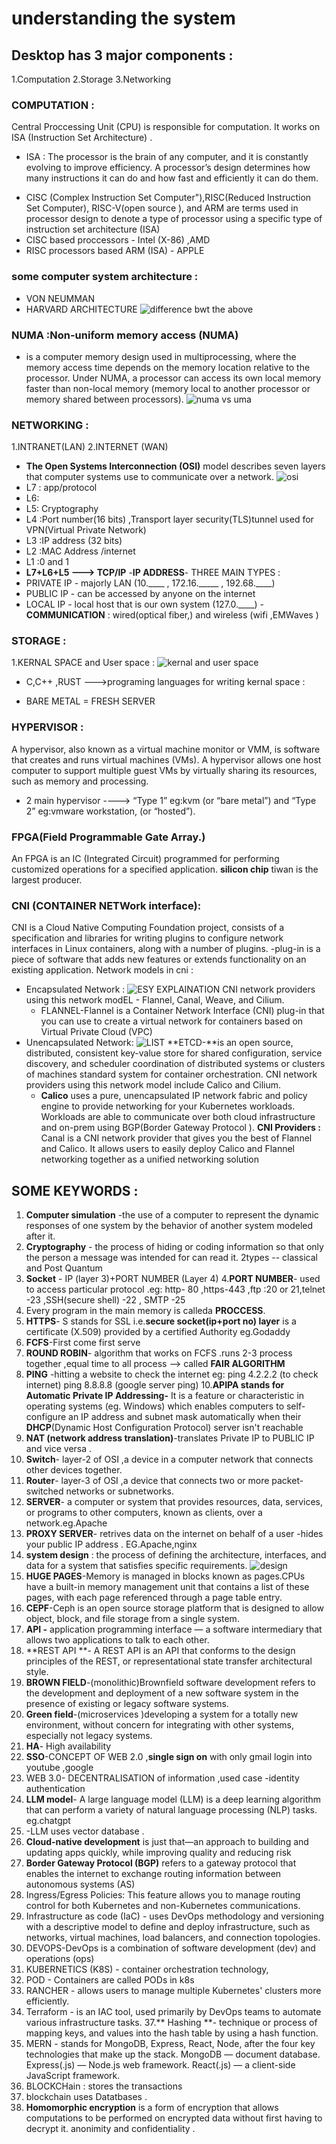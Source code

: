 # understanding the system 
## Desktop has 3 major components :
1.Computation 
2.Storage
3.Networking 
### COMPUTATION :
Central Proccessing Unit (CPU) is responsible for computation.
It works on ISA (Instruction Set Architecture) .
+ ISA : The processor is the brain of any computer, and it is constantly evolving to improve efficiency.
A processor’s design determines how many instructions it can do and how fast and efficiently it can do them. 
- CISC (Complex Instruction Set Computer"),RISC(Reduced Instruction Set Computer), RISC-V(open source ), and ARM are terms used in processor design
    to denote a type of processor using a specific type of instruction set architecture (ISA)
- CISC based proccessors - Intel (X-86) ,AMD
- RISC processors based ARM (ISA) - APPLE
### some computer system architecture :
- VON NEUMMAN
- HARVARD ARCHITECTURE
![difference bwt the above](https://fabacademy.org/2020/labs/vigyanashram/students/snehal-gawali/assignment8/images/3.jpg)
### NUMA :Non-uniform memory access (NUMA)
- is a computer memory design used in multiprocessing, where the memory access time depends on the memory location relative to the processor.
 Under NUMA, a processor can access its own local memory faster than non-local memory (memory local to another processor or memory shared between processors).
![numa vs uma ](https://cse.buffalo.edu/faculty/miller/Talks_HTML/Erice-Parallel/sld015.gif)
### NETWORKING :
1.INTRANET(LAN)  2.INTERNET (WAN)
- **The Open Systems Interconnection (OSI)** model describes seven layers that computer systems use to communicate over a network.
![osi](https://www.imperva.com/learn/wp-content/uploads/sites/13/2020/02/OSI-7-layers.jpg)
- L7 : app/protocol
- L6:
- L5: Cryptography
- L4 :Port number(16 bits) ,Transport layer security(TLS)tunnel used for VPN(Virtual Private Network)
- L3 :IP address (32 bits)
- L2 :MAC Address /internet
- L1 :0 and 1 
- **L7+L6+L5 ---> TCP/IP**
-**IP ADDRESS**- THREE MAIN TYPES :
- PRIVATE IP - majorly LAN (10.____ , 172.16._____ , 192.68.____)
- PUBLIC IP - can be accessed by anyone on the internet
- LOCAL IP - local host that is our own system (127.0.____)
-**COMMUNICATION** : wired(optical fiber,) and wireless (wifi ,EMWaves )
### STORAGE :
1.KERNAL SPACE and User space :
![kernal and user space ](https://qph.cf2.quoracdn.net/main-qimg-150cb90563a482ea7d2198964beee8fb-lq)

+ C,C++ ,RUST --->programing languages for writing kernal space :
- BARE METAL = FRESH SERVER 
### HYPERVISOR :
A hypervisor, also known as a virtual machine monitor or VMM, is software that creates and runs virtual machines (VMs).
A hypervisor allows one host computer to support multiple guest VMs by virtually sharing its resources, such as memory and processing. 
- 2 main hypervisor ----> “Type 1” eg:kvm (or “bare metal”) and “Type 2” eg:vmware workstation, (or “hosted”).
### FPGA(Field Programmable Gate Array.)
An FPGA is an IC (Integrated Circuit) programmed for performing customized operations for a specified application.
**silicon chip** tiwan is the largest producer.
### CNI (CONTAINER NETWork interface):
CNI is a Cloud Native Computing Foundation project, consists of a specification and libraries for writing plugins to configure network interfaces in Linux containers, along with a number of plugins.
-plug-in is a piece of software that adds new features or extends functionality on an existing application.
Network models in cni :
- Encapsulated Network :
  ![ESY EXPLAINATION ](https://ranchermanager.docs.rancher.com/assets/images/encapsulated-network-0c75db46568d5b2636dad4a8c28d3cc4.png)
  CNI network providers using this network modEL - Flannel, Canal, Weave, and Cilium.
  + FLANNEL-Flannel is a Container Network Interface (CNI) plug-in that you can use to create a virtual network for containers based on Virtual Private Cloud (VPC)
- Unencapsulated Network:
  ![LIST ](https://ranchermanager.docs.rancher.com/assets/images/unencapsulated-network-b87922f280aa17322e6485b81855dd4a.png)
  **ETCD-**is an open source, distributed, consistent key-value store for shared configuration, service discovery, and scheduler coordination of distributed systems or clusters of machines
  standard system for container orchestration.
  CNI network providers using this network model include Calico and Cilium.
   + **Calico** uses a pure, unencapsulated IP network fabric and policy engine to provide networking for your Kubernetes workloads.
      Workloads are able to communicate over both cloud infrastructure and on-prem using BGP(Border Gateway Protocol ).
**CNI Providers :**
Canal is a CNI network provider that gives you the best of Flannel and Calico. It allows users to easily deploy Calico and Flannel networking together as a unified networking solution
## SOME KEYWORDS :
1. **Computer simulation** -the use of a computer to represent the dynamic responses of one system by the behavior of another system modeled after it.
2. **Cryptography** - the process of hiding or coding information so that only the person a message was intended for can read it. 2types -- classical and Post Quantum 
3. **Socket** - IP (layer 3)+PORT NUMBER (Layer 4)
4.**PORT NUMBER**- used to access particular protocol .eg: http- 80 ,https-443 ,ftp :20 or 21,telnet -23 ,SSH(secure shell) -22 , SMTP -25
5. Every program in the main memory is calleda **PROCCESS**.
6. **HTTPS**- S stands for SSL i.e.**secure socket(ip+port no) layer** is a certificate (X.509) provided by a certified Authority eg.Godaddy
7. **FCFS**-First come first serve
8. **ROUND ROBIN**- algorithm that works on FCFS .runs 2-3 process together ,equal time to all process --> called **FAIR ALGORITHM**
9. **PING** -hitting a website to check the internet eg: ping 4.2.2.2 (to check internet)
                                                         ping 8.8.8.8 (google server ping)
10.**APIPA stands for Automatic Private IP Addressing-** It is a feature or characteristic in operating systems (eg. Windows) which enables computers to self-configure an IP address and subnet mask automatically when their **DHCP**(Dynamic Host Configuration Protocol) server isn't reachable
11. **NAT (network address translation)**-translates Private IP to PUBLIC IP and vice versa .
12. **Switch**- layer-2 of OSI ,a device in a computer network that connects other devices together.
13. **Router**- layer-3 of OSI ,a device that connects two or more packet-switched networks or subnetworks.
14. **SERVER**-  a computer or system that provides resources, data, services, or programs to other computers, known as clients, over a network.eg.Apache
15. **PROXY SERVER**- retrives data on the internet on behalf of a user
     -hides your public IP address . EG.Apache,nginx
16. **system design** : the process of defining the architecture, interfaces, and data for a system that satisfies specific requirements.
    ![design](https://media.geeksforgeeks.org/wp-content/uploads/20221117170254/OBJECTIVESOFSYSTEMDESIGN.png)
17. **HUGE PAGES**-Memory is managed in blocks known as pages.CPUs have a built-in memory management unit that contains a list of these pages, with each page referenced through a page table entry.
18. **CEPF**-Ceph is an open source storage platform that is designed to allow object, block, and file storage from a single system.
19. **API -** application programming interface — a software intermediary that allows two applications to talk to each other.
20. **REST API **- A REST API is an API that conforms to the design principles of the REST, or representational state transfer architectural style.
21. **BROWN FIELD**-(monolithic)Brownfield software development refers to the development and deployment of a new software system in the presence of existing or legacy software systems.
22. **Green field**-(microservices )developing a system for a totally new environment, without concern for integrating with other systems, especially not legacy systems.
23. **HA**- High availability
24. **SSO**-CONCEPT OF WEB 2.0 ,**single sign on** with only gmail login into youtube ,google
25. WEB 3.0- DECENTRALISATION of information ,used case -identity authentication
26. **LLM model**- A large language model (LLM) is a deep learning algorithm that can perform a variety of natural language processing (NLP) tasks. eg.chatgpt
27. -LLM uses vector database .
28. **Cloud-native development** is just that—an approach to building and updating apps quickly, while improving quality and reducing risk
29. **Border Gateway Protocol (BGP)** refers to a gateway protocol that enables the internet to exchange routing information between autonomous systems (AS)
30. Ingress/Egress Policies: This feature allows you to manage routing control for both Kubernetes and non-Kubernetes communications.
31. Infrastructure as code (IaC) - uses DevOps methodology and versioning with a descriptive model to define and deploy infrastructure, such as networks, virtual machines, load balancers, and connection topologies.
32. DEVOPS-DevOps is a combination of software development (dev) and operations (ops)
33. KUBERNETICS (K8S) - container orchestration technology,
34. POD - Containers are called PODs in k8s
35. RANCHER - allows users to manage multiple Kubernetes' clusters more efficiently.
36. Terraform - is an IAC tool, used primarily by DevOps teams to automate various infrastructure tasks.
37.** Hashing **- technique or process of mapping keys, and values into the hash table by using a hash function.
38. MERN - stands for MongoDB, Express, React, Node, after the four key technologies that make up the stack. MongoDB — document database. Express(.js) — Node.js web framework. React(.js) — a client-side JavaScript framework.
39. BLOCKCHain : stores the transactions
40. blockchain uses Datatbases .
41. **Homomorphic encryption** is a form of encryption that allows computations to be performed on encrypted data without first having to decrypt it. anonimity and confidentiality .

